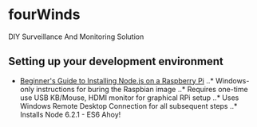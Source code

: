 # fourWinds
DIY Surveillance And Monitoring Solution

## Setting up your development environment

* [Beginner's Guide to Installing Node.js on a Raspberry Pi](http://thisdavej.com/beginners-guide-to-installing-node-js-on-a-raspberry-pi/)
..* Windows-only instructions for buring the Raspbian image
..* Requires one-time use USB KB/Mouse, HDMI monitor for graphical RPi setup
..* Uses Windows Remote Desktop Connection for all subsequent steps
..* Installs Node 6.2.1 - ES6 Ahoy!
